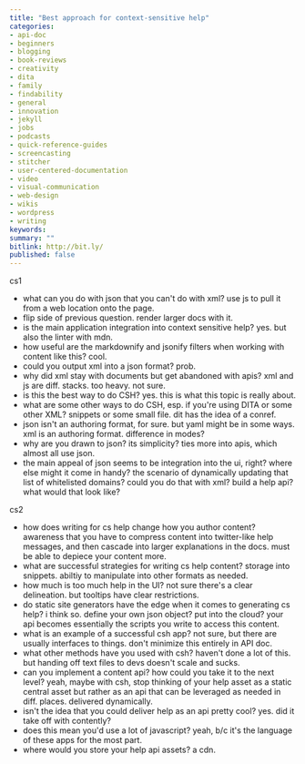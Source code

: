```yaml
---
title: "Best approach for context-sensitive help"
categories:
- api-doc
- beginners
- blogging
- book-reviews
- creativity
- dita
- family
- findability
- general
- innovation
- jekyll
- jobs
- podcasts
- quick-reference-guides
- screencasting
- stitcher
- user-centered-documentation
- video
- visual-communication
- web-design
- wikis
- wordpress
- writing
keywords:
summary: ""
bitlink: http://bit.ly/
published: false
---
```


cs1
- what can you do with json that you can't do with xml? use js to pull it from a web location onto the page.
- flip side of previous question. render larger docs with it.
- is the main application integration into context sensitive help? yes. but also the linter with mdn.
- how useful are the markdownify and jsonify filters when working with content like this? cool.
- could you output xml into a json format? prob.
- why did xml stay with documents but get abandoned with apis? xml and js are diff. stacks. too heavy. not sure.
- is this the best way to do CSH? yes. this is what this topic is really about.
- what are some other ways to do CSH, esp. if you're using DITA or some other XML? snippets or some small file. dit has the idea of a conref.
- json isn't an authoring format, for sure. but yaml might be in some ways. xml is an authoring format. difference in modes?
- why are you drawn to json? its simplicity? ties more into apis, which almost all use json.
- the main appeal of json seems to be integration into the ui, right? where else might it come in handy? the scenario of dynamically updating that list of whitelisted domains? could you do that with xml? build a help api? what would that look like?

cs2
- how does writing for cs help change how you author content? awareness that you have to compress content into twitter-like help messages, and then cascade into larger explanations in the docs. must be able to depiece your content more.
- what are successful strategies for writing cs help content? storage into snippets. abiltiy to manipulate into other formats as needed.
- how much is too much help in the UI? not sure there's a clear delineation. but tooltips have clear restrictions.
- do static site generators have the edge when it comes to generating cs help? i think so. define your own json object? put into the cloud? your api becomes essentially the scripts you write to access this content.
- what is an example of a successful csh app? not sure, but there are usually interfaces to things. don't minimize this entirely in API doc.
- what other methods have you used with csh? haven't done a lot of this. but handing off text files to devs doesn't scale and sucks.
- can you implement a content api? how could you take it to the next level? yeah, maybe with csh, stop thinking of your help asset as a static central asset but rather as an api that can be leveraged as needed in diff. places. delivered dynamically.
- isn't the idea that you could deliver help as an api pretty cool? yes. did it take off with contently?
- does this mean you'd use a lot of javascript? yeah, b/c it's the language of these apps for the most part.
- where would you store your help api assets? a cdn.
